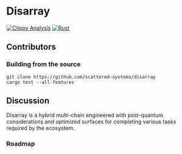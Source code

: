 # Disarray

[![Clippy Analysis](https://github.com/scattered-systems/disarray/actions/workflows/rust-clippy.yml/badge.svg)](https://github.com/scattered-systems/disarray/actions/workflows/rust-clippy.yml)
[![Rust](https://github.com/scattered-systems/disarray/actions/workflows/rust.yml/badge.svg)](https://github.com/scattered-systems/disarray/actions/workflows/rust.yml)

## Contributors

### Building from the source

    git clone https://github.com/scattered-systems/disarray
    cargo test --all-features

## Discussion

Disarray is a hybrid multi-chain engineered with post-quantum considerations and optimized surfaces for completing various tasks required by the ecosystem.

### Roadmap
